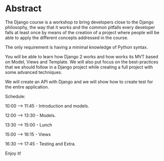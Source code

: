 # Abstract

The Django course is a workshop to bring developers close to the Django philosophy, the way that it works and the common pitfalls every developer falls at least once by means of the creation of a project where people will be able to apply the different concepts addressed in the course. 

The only requirement is having a minimal knowledge of Python syntax. 

You will be able to learn how Django 2 works and how works its MVT based on Model, Views and Template. We will also put focus on the best-practices that we should follow in a Django project while creating a full project with some advanced techniques. 

We will create an API with Django and we will show how to create test for the entire application. 


Schedule:


10:00  --> 11:45  - Introduction and models.

12:00  --> 13:30  - Models.
 
13:30  --> 15:00  - Lunch

15:00  --> 16:15  - Views

16:30  --> 17:45  - Testing and Extra.


Enjoy it! 
